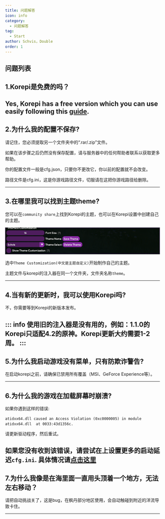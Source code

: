 ```yaml
---
title: 问题解答
icon: info
category:
  - 问题解答
tag:
  - Start
author: Schvis，Double
order: 1
---
```


## 问题列表

## 1.Korepi是免费的吗？

 Yes, Korepi has a free version which you can use easily following this [guide](../guide/free.md).
---



##  2.为什么我的配置不保存?

 请记住，您必须提取另一个文件夹中的“.rar/.zip”文件。

 如果在该步骤之后仍然没有保存配置，请与服务器中的任何帮助者联系以获取更多帮助。

 你的配置文件一般是cfg.json，只要你不更改它，你以前的配置就不会改变。

 路径文件是cfg.ini，这是你游戏路径文件，切服请在这把你游戏路径给删除。

---
##  3.在哪里我可以找到主题theme?

 您可以在`community share`上找到Korepi的主题，也可以在Korepi设置中创建自己的主题。

 ![](/assets/images/docs/202312/theme-settings.png)

 选中`Theme Customization(中文是主题自定义)`开始制作自己的主题。

 主题文件与korepi的注入器在同一个文件夹，文件夹名称`theme`。

---


##  4.当有新的更新时，我可以使用Korepi吗?

 不，你需要等到Korepi的新版本发布。

 ::: info 使用旧的注入器是没有用的，例如：1.1.0的Korepi只适配4.2的原神。Korepi更新大约需要1-2周。
 :::
---

##  5.为什么我启动游戏没有菜单，只有防欺诈警告?

 在启动korepi之前，请确保已禁用所有覆盖（MSI、GeForce Experience等）。

---

##  6.为什么我的游戏在加载屏幕时崩溃?

 如果你遇到这样的错误:

 `atidxx64.dll caused an Access Violation (0xc0000005) in module atidxx64.dll  at 0033:43d1356c.`

 请更新驱动程序，然后重试。

 如果您没有收到该错误，请尝试在上设置更多的启动延迟`cfg.ini`.
 具体情况请[点击这里](faq-error.md)
---
##  7.为什么我像是在海里面一直用头顶着一个地方，无法左右移动？

 请把自动挑战关了，这是bug，在枫丹部分地区使用，会自动触碰到附近的洋流导致卡住。

---

